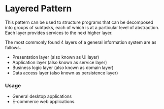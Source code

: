 # Layered Pattern

This pattern can be used to structure programs that can be decomposed into groups of subtasks,
each of which is at a particular level of abstraction. Each layer provides services to the next higher layer.

The most commonly found 4 layers of a general information system are as follows.
* Presentation layer (also known as UI layer)
* Application layer (also known as service layer)
* Business logic layer (also known as domain layer)
* Data access layer (also known as persistence layer)

### Usage
* General desktop applications
* E-commerce web applications
